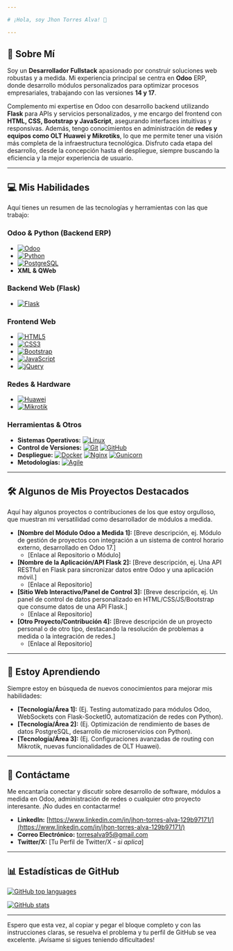 ```yaml
---

# ¡Hola, soy Jhon Torres Alva! 👋

---
```


## 🚀 Sobre Mí

Soy un **Desarrollador Fullstack** apasionado por construir soluciones web robustas y a medida. Mi experiencia principal se centra en **Odoo** ERP, donde desarrollo módulos personalizados para optimizar procesos empresariales, trabajando con las versiones **14 y 17**.

Complemento mi expertise en Odoo con desarrollo backend utilizando **Flask** para APIs y servicios personalizados, y me encargo del frontend con **HTML, CSS, Bootstrap y JavaScript**, asegurando interfaces intuitivas y responsivas. Además, tengo conocimientos en administración de **redes y equipos como OLT Huawei y Mikrotiks**, lo que me permite tener una visión más completa de la infraestructura tecnológica. Disfruto cada etapa del desarrollo, desde la concepción hasta el despliegue, siempre buscando la eficiencia y la mejor experiencia de usuario.

---

## 💻 Mis Habilidades

Aquí tienes un resumen de las tecnologías y herramientas con las que trabajo:

### Odoo & Python (Backend ERP)
* [![Odoo](https://img.shields.io/badge/Odoo-7C328E?style=for-the-badge&logo=odoo&logoColor=white)](https://www.odoo.com/)
* [![Python](https://img.shields.io/badge/Python-3776AB?style=for-the-badge&logo=python&logoColor=white)](https://www.python.org/)
* [![PostgreSQL](https://img.shields.io/badge/PostgreSQL-316192?style=for-the-badge&logo=postgresql&logoColor=white)](https://www.postgresql.org/)
* **XML & QWeb**

### Backend Web (Flask)
* [![Flask](https://img.shields.io/badge/Flask-000000?style=for-the-badge&logo=flask&logoColor=white)](https://flask.palletsprojects.com/)

### Frontend Web
* [![HTML5](https://img.shields.io/badge/HTML5-E34F26?style=for-the-badge&logo=html5&logoColor=white)](https://developer.mozilla.org/es/docs/Web/HTML)
* [![CSS3](https://img.shields.io/badge/CSS3-1572B6?style=for-the-badge&logo=css3&logoColor=white)](https://developer.mozilla.org/es/docs/Web/CSS)
* [![Bootstrap](https://img.shields.io/badge/Bootstrap-7952B3?style=for-the-badge&logo=bootstrap&logoColor=white)](https://getbootstrap.com/)
* [![JavaScript](https://img.shields.io/badge/JavaScript-F7DF1E?style=for-the-badge&logo=javascript&logoColor=black)](https://developer.mozilla.org/es/docs/Web/JavaScript)
* [![jQuery](https://img.shields.io/badge/jQuery-0769AD?style=for-the-badge&logo=jquery&logoColor=white)](https://jquery.com/)

### Redes & Hardware
* [![Huawei](https://img.shields.io/badge/Huawei-FF0000?style=for-the-badge&logo=huawei&logoColor=white)](https://e.huawei.com/en/products/fixed-network/access) 
* [![Mikrotik](https://img.shields.io/badge/MikroTik-000000?style=for-the-badge&logo=mikrotik&logoColor=white)](https://mikrotik.com/)

### Herramientas & Otros
* **Sistemas Operativos:**
    [![Linux](https://img.shields.io/badge/Linux-FCC624?style=for-the-badge&logo=linux&logoColor=black)](https://www.linux.org/)
* **Control de Versiones:**
    [![Git](https://img.shields.io/badge/Git-F05032?style=for-the-badge&logo=git&logoColor=white)](https://git-scm.com/)
    [![GitHub](https://img.shields.io/badge/GitHub-100000?style=for-the-badge&logo=github&logoColor=white)](https://github.com/)
* **Despliegue:**
    [![Docker](https://img.shields.io/badge/Docker-2496ED?style=for-the-badge&logo=docker&logoColor=white)](https://www.docker.com/)
    [![Nginx](https://img.shields.io/badge/Nginx-009639?style=for-the-badge&logo=nginx&logoColor=white)](https://www.nginx.com/)
    [![Gunicorn](https://img.shields.io/badge/Gunicorn-499848?style=for-the-badge&logo=gunicorn&logoColor=white)](https://gunicorn.org/)
* **Metodologías:**
    [![Agile](https://img.shields.io/badge/Agile-2D445D?style=for-the-badge&logo=jira&logoColor=white)](https://agilemanifesto.org/)

---

## 🛠️ Algunos de Mis Proyectos Destacados

Aquí hay algunos proyectos o contribuciones de los que estoy orgulloso, que muestran mi versatilidad como desarrollador de módulos a medida.

* **[Nombre del Módulo Odoo a Medida 1]:** [Breve descripción, ej. Módulo de gestión de proyectos con integración a un sistema de control horario externo, desarrollado en Odoo 17.]
    * [Enlace al Repositorio o Módulo]
* **[Nombre de la Aplicación/API Flask 2]:** [Breve descripción, ej. Una API RESTful en Flask para sincronizar datos entre Odoo y una aplicación móvil.]
    * [Enlace al Repositorio]
* **[Sitio Web Interactivo/Panel de Control 3]:** [Breve descripción, ej. Un panel de control de datos personalizado en HTML/CSS/JS/Bootstrap que consume datos de una API Flask.]
    * [Enlace al Repositorio]
* **[Otro Proyecto/Contribución 4]:** [Breve descripción de un proyecto personal o de otro tipo, destacando la resolución de problemas a medida o la integración de redes.]
    * [Enlace al Repositorio]

---

## 🌱 Estoy Aprendiendo

Siempre estoy en búsqueda de nuevos conocimientos para mejorar mis habilidades:

* **[Tecnología/Área 1]:** (Ej. Testing automatizado para módulos Odoo, WebSockets con Flask-SocketIO, automatización de redes con Python).
* **[Tecnología/Área 2]:** (Ej. Optimización de rendimiento de bases de datos PostgreSQL, desarrollo de microservicios con Python).
* **[Tecnología/Área 3]:** (Ej. Configuraciones avanzadas de routing con Mikrotik, nuevas funcionalidades de OLT Huawei).

---

## 💬 Contáctame

Me encantaría conectar y discutir sobre desarrollo de software, módulos a medida en Odoo, administración de redes o cualquier otro proyecto interesante. ¡No dudes en contactarme!

* **LinkedIn:** [https://www.linkedin.com/in/jhon-torres-alva-129b97171/](https://www.linkedin.com/in/jhon-torres-alva-129b97171/)
* **Correo Electrónico:** [torresalva95@gmail.com](mailto:torresalva95@gmail.com)
* **Twitter/X:** [Tu Perfil de Twitter/X - *si aplica*]

---

## 📊 Estadísticas de GitHub

[![GitHub top languages](https://github-readme-stats.vercel.app/api/top-langs/?username=JhonTorresAlva&layout=compact&theme=dark&hide_title=true)](https://github.com/anuraghazra/github-readme-stats)

[![GitHub stats](https://github-readme-stats.vercel.app/api?username=JhonTorresAlva&show_icons=true&theme=dark&hide_title=true)](https://github.com/anuraghazra/github-readme-stats)

---

Espero que esta vez, al copiar y pegar el bloque completo y con las instrucciones claras, se resuelva el problema y tu perfil de GitHub se vea excelente. ¡Avísame si sigues teniendo dificultades!
